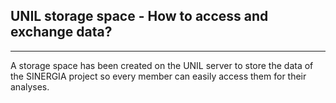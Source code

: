 

## UNIL storage space - How to access and exchange data?
-------------------------------------------------------------

A storage space has been created on the UNIL server to store the data of the SINERGIA project so every member can easily access them for their analyses.


####
